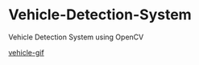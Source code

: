 # Vehicle-Detection-System
 Vehicle Detection System using OpenCV
 
 [vehicle-gif](https://github.com/Pavankunchala/Vehicle-Detection-System/blob/main/vehicle.gif)
